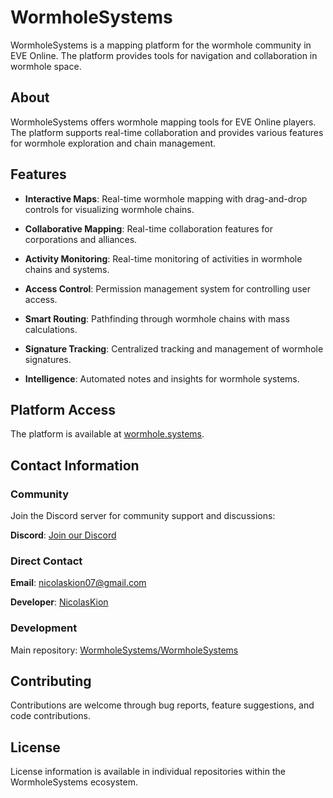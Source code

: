 # WormholeSystems

WormholeSystems is a mapping platform for the wormhole community in EVE Online. The platform provides tools for navigation and collaboration in wormhole space.

## About

WormholeSystems offers wormhole mapping tools for EVE Online players. The platform supports real-time collaboration and provides various features for wormhole exploration and chain management.

## Features

- **Interactive Maps**: Real-time wormhole mapping with drag-and-drop controls for visualizing wormhole chains.

- **Collaborative Mapping**: Real-time collaboration features for corporations and alliances.

- **Activity Monitoring**: Real-time monitoring of activities in wormhole chains and systems.

- **Access Control**: Permission management system for controlling user access.

- **Smart Routing**: Pathfinding through wormhole chains with mass calculations.

- **Signature Tracking**: Centralized tracking and management of wormhole signatures.

- **Intelligence**: Automated notes and insights for wormhole systems.

## Platform Access

The platform is available at [wormhole.systems](https://wormhole.systems/).

## Contact Information

### Community
Join the Discord server for community support and discussions:

**Discord**: [Join our Discord](https://discord.gg/rpfWCzVJS7)

### Direct Contact
**Email**: [nicolaskion07@gmail.com](mailto:nicolaskion07@gmail.com)

**Developer**: [NicolasKion](https://github.com/NicolasKion)

### Development
Main repository: [WormholeSystems/WormholeSystems](https://github.com/WormholeSystems/WormholeSystems)

## Contributing

Contributions are welcome through bug reports, feature suggestions, and code contributions.

## License

License information is available in individual repositories within the WormholeSystems ecosystem.
